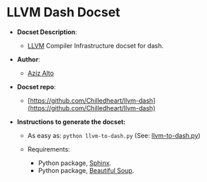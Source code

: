 LLVM Dash Docset
=======================

- __Docset Description__:
    - [LLVM](http://llvm.org/) Compiler Infrastructure docset for dash.

- __Author__:
    - [Aziz Alto](https://github.com/iamaziz)

- __Docset repo__:
    - [https://github.com/Chilledheart/llvm-dash](https://github.com/Chilledheart/llvm-dash)

- __Instructions to generate the docset:__
	- As easy as:
	``
		python llvm-to-dash.py
	``
	 (See: [llvm-to-dash.py](https://github.com/iamaziz/llvm-dash/blob/master/llvm-to-dash.py))

	- Requirements:
        - Python package, [Sphinx](http://sphinx-doc.org/).
        - Python package, [Beautiful Soup](https://pypi.python.org/pypi/beautifulsoup4/4.3.2).
